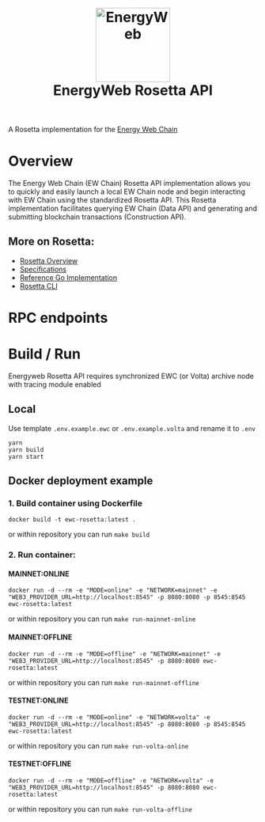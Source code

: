 <h1 align="center">
  <br>
  <a href="https://www.energyweb.org/"><img src="https://www.energyweb.org/wp-content/uploads/2019/04/logo-brand.png" alt="EnergyWeb" width="150"></a>
  <br>
  EnergyWeb Rosetta API
  <br>
  <br>
</h1>

A Rosetta implementation for the [Energy Web Chain](https://energyweb.org)

# Overview
The Energy Web Chain (EW Chain) Rosetta API implementation allows you to quickly and easily launch a local EW Chain node and begin interacting with EW Chain using the standardized Rosetta API. This Rosetta implementation facilitates querying EW Chain (Data API) and generating and submitting blockchain transactions (Construction API).

## More on Rosetta:
* [Rosetta Overview](https://www.rosetta-api.org/)
* [Specifications](https://github.com/coinbase/rosetta-specifications)
* [Reference Go Implementation](https://github.com/coinbase/rosetta-sdk-go)
* [Rosetta CLI](https://github.com/coinbase/rosetta-cli)

# RPC endpoints

# Build / Run

Energyweb Rosetta API requires synchronized EWC (or Volta) archive node with tracing module enabled

## Local

Use template `.env.example.ewc` or `.env.example.volta` and rename it to `.env` 

```
yarn
yarn build
yarn start
```

## Docker deployment example

### 1. Build container using Dockerfile

```shell
docker build -t ewc-rosetta:latest .
```
or within repository you can run `make build`

### 2. Run container:
#### MAINNET:ONLINE
```shell
docker run -d --rm -e "MODE=online" -e "NETWORK=mainnet" -e "WEB3_PROVIDER_URL=http://localhost:8545" -p 8080:8080 -p 8545:8545 ewc-rosetta:latest
```
or within repository you can run `make run-mainnet-online` 
#### MAINNET:OFFLINE
```shell
docker run -d --rm -e "MODE=offline" -e "NETWORK=mainnet" -e "WEB3_PROVIDER_URL=http://localhost:8545" -p 8080:8080 ewc-rosetta:latest
```
or within repository you can run `make run-mainnet-offline`
#### TESTNET:ONLINE
```shell
docker run -d --rm -e "MODE=online" -e "NETWORK=volta" -e "WEB3_PROVIDER_URL=http://localhost:8545" -p 8080:8080 -p 8545:8545 ewc-rosetta:latest
```
or within repository you can run `make run-volta-online`

#### TESTNET:OFFLINE
```shell
docker run -d --rm -e "MODE=offline" -e "NETWORK=volta" -e "WEB3_PROVIDER_URL=http://localhost:8545" -p 8080:8080 ewc-rosetta:latest
```
or within repository you can run `make run-volta-offline`
